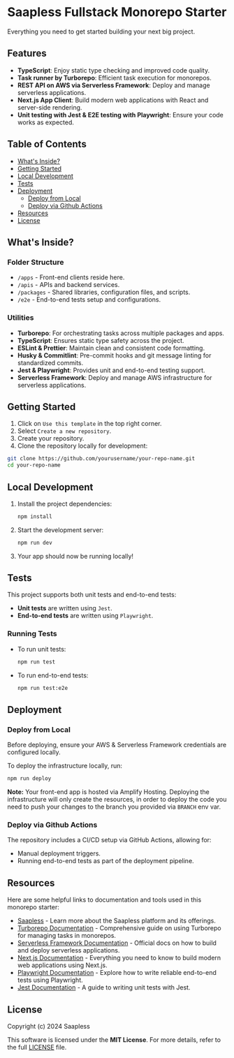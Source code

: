 # Saapless Fullstack Monorepo Starter

Everything you need to get started building your next big project.

## Features

- **TypeScript**: Enjoy static type checking and improved code quality.
- **Task runner by Turborepo**: Efficient task execution for monorepos.
- **REST API on AWS via Serverless Framework**: Deploy and manage serverless applications.
- **Next.js App Client**: Build modern web applications with React and server-side rendering.
- **Unit testing with Jest & E2E testing with Playwright**: Ensure your code works as expected.

## Table of Contents

- [What's Inside?](#whats-inside)
- [Getting Started](#getting-started)
- [Local Development](#local-development)
- [Tests](#tests)
- [Deployment](#deployment)
  - [Deploy from Local](#deploy-from-local)
  - [Deploy via Github Actions](#deploy-via-github-actions)
- [Resources](#resources)
- [License](#license)

## What's Inside?

### Folder Structure

- `/apps` - Front-end clients reside here.
- `/apis` - APIs and backend services.
- `/packages` - Shared libraries, configuration files, and scripts.
- `/e2e` - End-to-end tests setup and configurations.

### Utilities

- **Turborepo**: For orchestrating tasks across multiple packages and apps.
- **TypeScript**: Ensures static type safety across the project.
- **ESLint & Prettier**: Maintain clean and consistent code formatting.
- **Husky & Commitlint**: Pre-commit hooks and git message linting for standardized commits.
- **Jest & Playwright**: Provides unit and end-to-end testing support.
- **Serverless Framework**: Deploy and manage AWS infrastructure for serverless applications.

## Getting Started

1. Click on `Use this template` in the top right corner.
2. Select `Create a new repository`.
3. Create your repository.
4. Clone the repository locally for development:

```bash
git clone https://github.com/yourusername/your-repo-name.git
cd your-repo-name
```

## Local Development

1. Install the project dependencies:

   ```bash
   npm install
   ```

2. Start the development server:

   ```bash
   npm run dev
   ```

3. Your app should now be running locally!

## Tests

This project supports both unit tests and end-to-end tests:

- **Unit tests** are written using `Jest`.
- **End-to-end tests** are written using `Playwright`.

### Running Tests

- To run unit tests:

  ```bash
  npm run test
  ```

- To run end-to-end tests:

  ```bash
  npm run test:e2e
  ```

## Deployment

### Deploy from Local

Before deploying, ensure your AWS & Serverless Framework credentials are configured locally.

To deploy the infrastructure locally, run:

```bash
npm run deploy
```

**Note:** Your front-end app is hosted via Amplify Hosting. Deploying the infrastructure will only create the resources, in order to deploy the code you need to push your changes to the branch you provided via `BRANCH` env var.

### Deploy via Github Actions

The repository includes a CI/CD setup via GitHub Actions, allowing for:

- Manual deployment triggers.
- Running end-to-end tests as part of the deployment pipeline.

## Resources

Here are some helpful links to documentation and tools used in this monorepo starter:

- [Saapless](https://www.saapless.com) - Learn more about the Saapless platform and its offerings.
- [Turborepo Documentation](https://turbo.build/repo/docs) - Comprehensive guide on using Turborepo for managing tasks in monorepos.
- [Serverless Framework Documentation](https://www.serverless.com/framework/docs) - Official docs on how to build and deploy serverless applications.
- [Next.js Documentation](https://nextjs.org/docs) - Everything you need to know to build modern web applications using Next.js.
- [Playwright Documentation](https://playwright.dev/docs/intro) - Explore how to write reliable end-to-end tests using Playwright.
- [Jest Documentation](https://jestjs.io/docs/getting-started) - A guide to writing unit tests with Jest.

## License

Copyright (c) 2024 Saapless

This software is licensed under the **MIT License**. For more details, refer to the full [LICENSE](./LICENSE) file.
